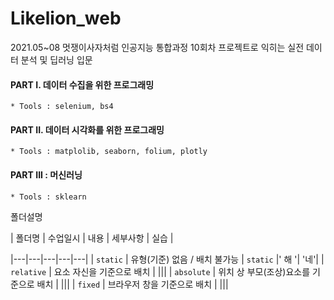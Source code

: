 # Likelion_web
2021.05~08 멋쟁이사자처럼 인공지능 통합과정
10회차 프로젝트로 익히는 실전 데이터 분석 및 딥러닝 입문

#### PART I. 데이터 수집을 위한 프로그래밍
    * Tools : selenium, bs4
#### PART II. 데이터 시각화를 위한 프로그래밍
    * Tools : matplolib, seaborn, folium, plotly
#### PART III : 머신러닝
    * Tools : sklearn
    
폴더설명

| 폴더명 | 수업일시 | 내용 | 세부사항 | 실습 |

|---|---|---|---|---|
| `static` | 유형(기준) 없음 / 배치 불가능 | `static` |' 해 '| '네'|
| `relative` | 요소 자신을 기준으로 배치 |  |||
| `absolute` | 위치 상 부모(조상)요소를 기준으로 배치 |  |||
| `fixed` | 브라우저 창을 기준으로 배치 |  |||
